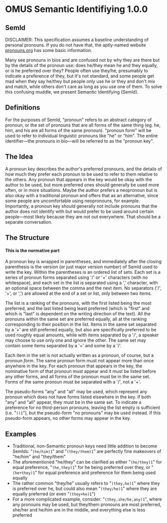 # OMUS Semantic Identifiying 1.0.0
## SemId

DISCLAIMER: This specification assumes a baseline understanding of personal pronouns. If you do not have that, the aptly-named website [pronouns.org](https://pronouns.org) has some basic information. 

Many see pronouns in bios and are confused not by why they are there but by the details of the pronoun use: does he/they mean he and they equally, or is he preferred over they? 
People often use they/he, presumably to indicate a preference of they, but it's not standard, and some people get mad when they say he/they but people only use he or they and don't mix and match, while others don't care as long as you use one of them. 
To solve this confusing muddle, we present Semantic Identifying (SemId).

## Definitions
For the purposes of SemId, "pronoun" refers to an abstract category of pronoun, or the set of pronouns that are all forms of the same thing (eg. he, him, and his are all forms of the same pronoun). 
"pronoun form" will be used to refer to individual linguistic pronouns like "he" or "him". 
The entire identifier—the pronouns in bio—will be referred to as the "pronoun key".

## The Idea
A pronoun key describes the author's preferred pronouns, and the details of how much they prefer each pronoun to be used to refer to them relative to the others. 
Any pronoun that appears in the key would be okay with the author to be used, but more preferred ones should generally be used more often, or in more situations. 
Maybe the author prefers a neopronoun but is also okay with a traditional pronoun and offers that as an alternative, since some people are uncomfortable using neopronouns, for example. 
Importantly, a pronoun key should generally not include pronouns that the author does not identify with but would prefer to be used around certain people—most likely because they are not out everywhere. That should be a separate conversation.

## The Structure
#### This is the normative part  
A pronoun key is wrapped in parentheses, and immediately after the closing parenthesis is the version (or just major version number) of SemId used to write the key. 
Within the parentheses is an ordered list of sets. Each set is a series of pronoun forms separated using '/' or '+' characters (with no whitespace), and each set in the list is separated using a ',' character, with an optional space between the comma and the next item. 
No separators ('/', '+', or ',') are allowed at the end of a set or list, only between two items. 

The list is a ranking of the pronouns, with the first listed being the most preferred, and the last listed being least preferred (which is "first" and which is "last" is dependent on the writing direction of the text). 
All the pronouns within the same set are preferred equally, all at the ranking corresponding to their position in the list. 
Items in the same set separated by a '+' are still preferred equally, but also are specifically preferred to be used roughly equal amounts, while with items separated by a '/', a speaker may choose to use only one and ignore the other. 
The same set may contain some items separated by a '+' and some by a '/'. 

Each item in the set is not actually written as a pronoun, of course, but a pronoun *form*. The same pronoun form must not appear more than once anywhere in the key. 
For each pronoun that appears in the key, the nominative form of that pronoun must appear and it must be listed before any other forms, and all forms of the pronoun must be in the same set. 
Forms of the same pronoun must be separated with a '/', not a '+'. 

The pseudo-forms "any" and "all" may be used, which represent any pronoun which does not have forms listed elsewhere in the key. If both "any" and "all" appear, they must be in the same set. 
To indicate a preference for no third-person pronouns, leaving the list empty is sufficient (i.e. "```()1```"), but the pseudo-form "no pronouns" may be used instead. If this pseudo-form appears, no other forms may appear in the key.

## Examples
- Traditional, non-Semantic pronoun keys need little addition to become SemIds: "```(he/him)1```" and "```(they/them)1```" are perfectly fine makeovers of "he/him" and "they/them"
- The aforementioned "he/they" can be clarified as either "```(he/they)1```" for equal preference, "```(he,they)1```" for he being preferred over they, or "```(he+they)1```" for equal preference and preference for them being used equally
- The rather common "they/he" usually refers to "```(they,he)1```" where they is preferred over he, but could also mean "```(they/he)1```" where they are equally preferred (or even "```(they+he)1```")
- For a more complicated example, consider: "```(they,she/he,any)1```", where any pronouns may be used, but they/them pronouns are most preferred, she/her and he/him are in the middle, and everything else is less preferred
